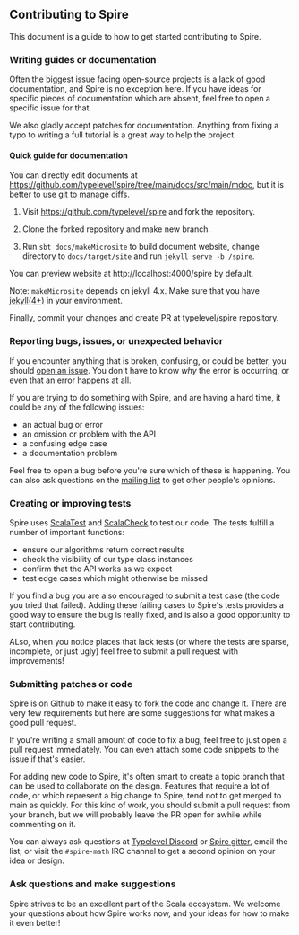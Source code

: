 ## Contributing to Spire

This document is a guide to how to get started contributing to Spire.

### Writing guides or documentation

Often the biggest issue facing open-source projects is a lack of good
documentation, and Spire is no exception here. If you have ideas for
specific pieces of documentation which are absent, feel free to open a
specific issue for that.

We also gladly accept patches for documentation. Anything from fixing
a typo to writing a full tutorial is a great way to help the
project.

#### Quick guide for documentation
You can directly edit documents at https://github.com/typelevel/spire/tree/main/docs/src/main/mdoc, but it is better to use git to manage diffs.


1. Visit https://github.com/typelevel/spire and fork the repository.

2. Clone the forked repository and make new branch.

3. Run `sbt docs/makeMicrosite` to build document website, change directory to `docs/target/site` and run `jekyll serve -b /spire`.

You can preview website at http://localhost:4000/spire by default.

Note: `makeMicrosite` depends on jekyll 4.x. Make sure that you have [jekyll(4+)](https://jekyllrb.com/docs/installation/) in your environment.

Finally, commit your changes and create PR at typelevel/spire repository.


### Reporting bugs, issues, or unexpected behavior

If you encounter anything that is broken, confusing, or could be
better, you should
[open an issue](https://github.com/non/spire/issues). You don't have
to know *why* the error is occurring, or even that an error happens at
all.

If you are trying to do something with Spire, and are having a hard
time, it could be any of the following issues:

 * an actual bug or error
 * an omission or problem with the API
 * a confusing edge case
 * a documentation problem

Feel free to open a bug before you're sure which of these is
happening.  You can also ask questions on the
[mailing list](https://groups.google.com/group/spire-math/) to get
other people's opinions.

### Creating or improving tests

Spire uses [ScalaTest](https://www.scalatest.org) and
[ScalaCheck](https://scalacheck.org/) to test our code. The tests
fulfill a number of important functions:

 * ensure our algorithms return correct results
 * check the visibility of our type class instances
 * confirm that the API works as we expect
 * test edge cases which might otherwise be missed

If you find a bug you are also encouraged to submit a test case (the
code you tried that failed). Adding these failing cases to Spire's
tests provides a good way to ensure the bug is really fixed, and is
also a good opportunity to start contributing.

ALso, when you notice places that lack tests (or where the tests are
sparse, incomplete, or just ugly) feel free to submit a pull request
with improvements!

### Submitting patches or code

Spire is on Github to make it easy to fork the code and change it.
There are very few requirements but here are some suggestions for what
makes a good pull request.

If you're writing a small amount of code to fix a bug, feel free to
just open a pull request immediately. You can even attach some code
snippets to the issue if that's easier.

For adding new code to Spire, it's often smart to create a topic
branch that can be used to collaborate on the design. Features that
require a lot of code, or which represent a big change to Spire, tend
not to get merged to main as quickly. For this kind of work, you
should submit a pull request from your branch, but we will probably
leave the PR open for awhile while commenting on it.

You can always ask questions at [Typelevel Discord](https://discord.com/invite/XF3CXcMzqD) or [Spire gitter](https://gitter.im/typelevel/spire), email the list, or visit the `#spire-math` IRC channel
to get a second opinion on your idea or design.

### Ask questions and make suggestions

Spire strives to be an excellent part of the Scala ecosystem. We
welcome your questions about how Spire works now, and your ideas for
how to make it even better!
